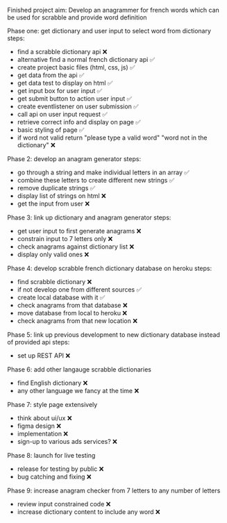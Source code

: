 Finished project aim: Develop an anagrammer for french words which can be used for scrabble and provide word definition

Phase one: get dictionary and user input to select word from dictionary
steps:
- find a scrabble dictionary api ❌
- alternative find a normal french dictionary api ✅
- create project basic files (html, css, js) ✅
- get data from the api ✅
- get data test to display on html ✅
- get input box for user input ✅
- get submit button to action user input ✅
- create eventlistener on user submission ✅
- call api on user input request ✅
- retrieve correct info and display on page ✅
- basic styling of page ✅
- if word not valid return "please type a valid word" "word not in the dictionary" ❌

Phase 2: develop an anagram generator
steps:
- go through a string and make individual letters in an array ✅
- combine these letters to create different new strings ✅
- remove duplicate strings ✅
- display list of strings on html ❌
- get the input from user ❌

Phase 3: link up dictionary and anagram generator
steps:
- get user input to first generate anagrams ❌
- constrain input to 7 letters only ❌
- check anagrams against dictionary list ❌
- display only valid ones ❌

Phase 4: develop scrabble french dictionary database on heroku
steps:
- find scrabble dictionary ❌
- if not develop one from different sources ✅
- create local database with it ✅
- check anagrams from that database ❌
- move database from local to heroku ❌
- check anagrams from that new location ❌

Phase 5: link up previous development to new dictionary database instead of provided api
steps:
- set up REST API ❌


Phase 6: add other langauge scrabble dictionaries
- find English dictionary ❌
- any other language we fancy at the time ❌

Phase 7: style page extensively
- think about ui/ux ❌
- figma design ❌
- implementation ❌
- sign-up to various ads services? ❌

Phase 8: launch for live testing
- release for testing by public ❌
- bug catching and fixing ❌

Phase 9: increase anagram checker from 7 letters to any number of letters
- review input constrained code ❌
- increase dictionary content to include any word ❌



